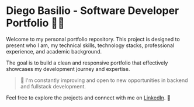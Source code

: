 # Diego Basilio - Software Developer Portfolio 👨‍💻

Welcome to my personal portfolio repository. This project is designed to present who I am, my technical skills, technology stacks, professional experience, and academic background.  

The goal is to build a clean and responsive portfolio that effectively showcases my development journey and expertise.  

> 🚀 I'm constantly improving and open to new opportunities in backend and fullstack development.

Feel free to explore the projects and connect with me on [LinkedIn](https://www.linkedin.com/in/diegobasilio/). 🔗
